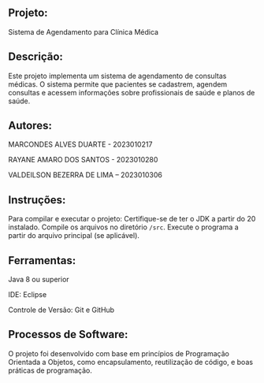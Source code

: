 ## Projeto: 
Sistema de Agendamento para Clínica Médica 

## Descrição:
Este projeto implementa um sistema de agendamento de consultas médicas. O sistema permite que pacientes se cadastrem, agendem consultas e acessem informações sobre profissionais de saúde e planos de saúde. 

## Autores:

MARCONDES ALVES DUARTE - 2023010217

RAYANE AMARO DOS SANTOS - 2023010280

VALDEILSON BEZERRA DE LIMA – 2023010306

## Instruções:
Para compilar e executar o projeto: 
Certifique-se de ter o JDK a partir do 20 instalado. 
Compile os arquivos no diretório `/src`. 
Execute o programa a partir do arquivo principal (se aplicável).

## Ferramentas: 
Java 8 ou superior

IDE: Eclipse 

Controle de Versão: Git e GitHub 

## Processos de Software:
O projeto foi desenvolvido com base em princípios de Programação Orientada a Objetos, como encapsulamento, reutilização de código, e boas práticas de programação. 


